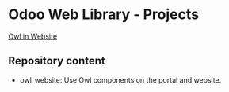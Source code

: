 # Odoo Web Library - Projects
[Owl in Website](https://youtu.be/Vd3o3dqTwjk)

## Repository content

- owl_website: Use Owl components on the portal and website.

